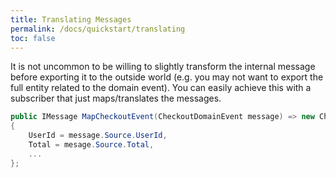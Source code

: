 ```yaml
---
title: Translating Messages
permalink: /docs/quickstart/translating
toc: false
---
```


It is not uncommon to be willing to slightly transform the internal message before exporting it to the outside world (e.g. you may not want to export the full entity related to the domain event). You can easily achieve this with a subscriber that just maps/translates the messages.

```c#
public IMessage MapCheckoutEvent(CheckoutDomainEvent message) => new CheckoutIntegrationEvent
{
    UserId = message.Source.UserId,
    Total = mesage.Source.Total,
    ...
};
```